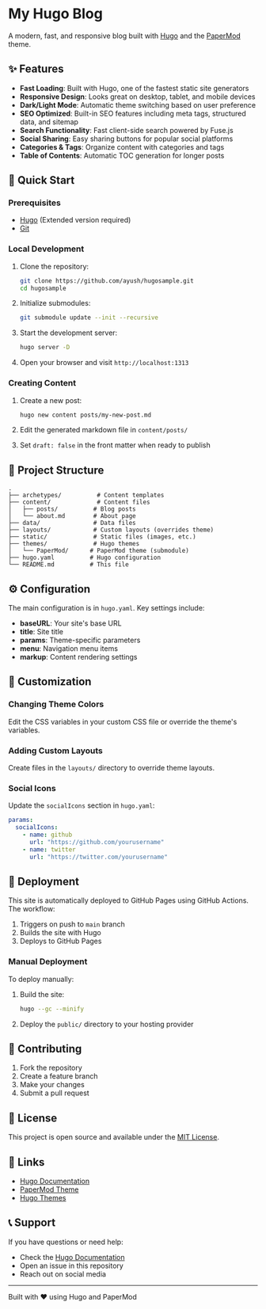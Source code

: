 # My Hugo Blog

A modern, fast, and responsive blog built with [Hugo](https://gohugo.io/) and the [PaperMod](https://github.com/adityatelange/hugo-PaperMod) theme.

## ✨ Features

- **Fast Loading**: Built with Hugo, one of the fastest static site generators
- **Responsive Design**: Looks great on desktop, tablet, and mobile devices
- **Dark/Light Mode**: Automatic theme switching based on user preference
- **SEO Optimized**: Built-in SEO features including meta tags, structured data, and sitemap
- **Search Functionality**: Fast client-side search powered by Fuse.js
- **Social Sharing**: Easy sharing buttons for popular social platforms
- **Categories & Tags**: Organize content with categories and tags
- **Table of Contents**: Automatic TOC generation for longer posts

## 🚀 Quick Start

### Prerequisites

- [Hugo](https://gohugo.io/installation/) (Extended version required)
- [Git](https://git-scm.com/)

### Local Development

1. Clone the repository:
   ```bash
   git clone https://github.com/ayush/hugosample.git
   cd hugosample
   ```

2. Initialize submodules:
   ```bash
   git submodule update --init --recursive
   ```

3. Start the development server:
   ```bash
   hugo server -D
   ```

4. Open your browser and visit `http://localhost:1313`

### Creating Content

1. Create a new post:
   ```bash
   hugo new content posts/my-new-post.md
   ```

2. Edit the generated markdown file in `content/posts/`

3. Set `draft: false` in the front matter when ready to publish

## 📁 Project Structure

```
.
├── archetypes/          # Content templates
├── content/             # Content files
│   ├── posts/          # Blog posts
│   └── about.md        # About page
├── data/               # Data files
├── layouts/            # Custom layouts (overrides theme)
├── static/             # Static files (images, etc.)
├── themes/             # Hugo themes
│   └── PaperMod/      # PaperMod theme (submodule)
├── hugo.yaml          # Hugo configuration
└── README.md          # This file
```

## ⚙️ Configuration

The main configuration is in `hugo.yaml`. Key settings include:

- **baseURL**: Your site's base URL
- **title**: Site title
- **params**: Theme-specific parameters
- **menu**: Navigation menu items
- **markup**: Content rendering settings

## 🎨 Customization

### Changing Theme Colors

Edit the CSS variables in your custom CSS file or override the theme's variables.

### Adding Custom Layouts

Create files in the `layouts/` directory to override theme layouts.

### Social Icons

Update the `socialIcons` section in `hugo.yaml`:

```yaml
params:
  socialIcons:
    - name: github
      url: "https://github.com/yourusername"
    - name: twitter
      url: "https://twitter.com/yourusername"
```

## 🚀 Deployment

This site is automatically deployed to GitHub Pages using GitHub Actions. The workflow:

1. Triggers on push to `main` branch
2. Builds the site with Hugo
3. Deploys to GitHub Pages

### Manual Deployment

To deploy manually:

1. Build the site:
   ```bash
   hugo --gc --minify
   ```

2. Deploy the `public/` directory to your hosting provider

## 🤝 Contributing

1. Fork the repository
2. Create a feature branch
3. Make your changes
4. Submit a pull request

## 📝 License

This project is open source and available under the [MIT License](LICENSE).

## 🔗 Links

- [Hugo Documentation](https://gohugo.io/documentation/)
- [PaperMod Theme](https://github.com/adityatelange/hugo-PaperMod)
- [Hugo Themes](https://themes.gohugo.io/)

## 📞 Support

If you have questions or need help:

- Check the [Hugo Documentation](https://gohugo.io/documentation/)
- Open an issue in this repository
- Reach out on social media

---

Built with ❤️ using Hugo and PaperMod
